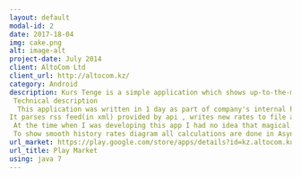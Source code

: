```yaml
---
layout: default
modal-id: 2
date: 2017-18-04
img: cake.png
alt: image-alt
project-date: July 2014
client: AltoCom Ltd
client_url: http://altocom.kz/
category: Android
description: Kurs Tenge is a simple application which shows up-to-the-minute exchange rates, historical charts and includes a rates calculator. This app was the first application which I shipped to the market.
 Technical description 
  This application was written in 1 day as part of company's internal hackathon. 
It parses rss feed(in xml) provided by api , writes new rates to file and finally present them to user. 
 At the time when I was developing this app I had no idea that magical tools like reactive programming(rxJava) and retrofit with GSONs are exist(forgive me this please I was early-junior), but I remember that I tried to follow MVC pattern. So, an activity is my controller, rates are models and views are fragments.
 To show smooth history rates diagram all calculations are done in AsynkTask(now I know that there are better ways for this). 
url_market: https://play.google.com/store/apps/details?id=kz.altocom.kurs_tenge
url_title: Play Market
using: java 7
---
```

